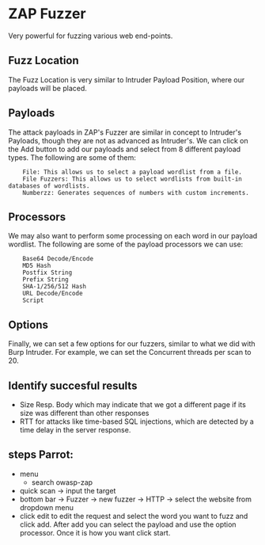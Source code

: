 # ZAP Fuzzer
Very powerful for fuzzing various web end-points.

## Fuzz Location
The Fuzz Location is very similar to Intruder Payload Position, where our payloads will be placed.

## Payloads
The attack payloads in ZAP's Fuzzer are similar in concept to Intruder's Payloads, though they are not as advanced as Intruder's.
We can click on the Add button to add our payloads and select from 8 different payload types. The following are some of them:
```
    File: This allows us to select a payload wordlist from a file.
    File Fuzzers: This allows us to select wordlists from built-in databases of wordlists.
    Numberzz: Generates sequences of numbers with custom increments.
```
## Processors
We may also want to perform some processing on each word in our payload wordlist. 
The following are some of the payload processors we can use:
```
    Base64 Decode/Encode
    MD5 Hash
    Postfix String
    Prefix String
    SHA-1/256/512 Hash
    URL Decode/Encode
    Script
```
## Options
Finally, we can set a few options for our fuzzers, similar to what we did with Burp Intruder. For example, we can set the Concurrent threads per scan to 20.

## Identify succesful results
- Size Resp. Body which may indicate that we got a different page if its size was different than other responses
- RTT for attacks like time-based SQL injections, which are detected by a time delay in the server response.

## steps Parrot:
- menu 
  - search owasp-zap 
- quick scan -> input the target
- bottom bar -> Fuzzer -> new fuzzer -> HTTP -> select the website from dropdown menu
- click edit to edit the request and select the word you want to fuzz and click add. After add you can select the payload and use the option processor. Once it is how you want click start. 
